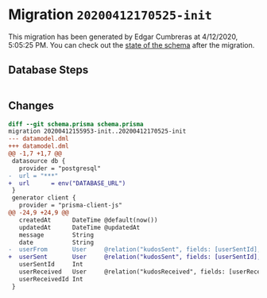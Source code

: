 # Migration `20200412170525-init`

This migration has been generated by Edgar Cumbreras at 4/12/2020, 5:05:25 PM.
You can check out the [state of the schema](./schema.prisma) after the migration.

## Database Steps

```sql

```

## Changes

```diff
diff --git schema.prisma schema.prisma
migration 20200412155953-init..20200412170525-init
--- datamodel.dml
+++ datamodel.dml
@@ -1,7 +1,7 @@
 datasource db {
   provider = "postgresql"
-  url = "***"
+  url      = env("DATABASE_URL")
 }
 generator client {
   provider = "prisma-client-js"
@@ -24,9 +24,9 @@
   createdAt      DateTime @default(now())
   updatedAt      DateTime @updatedAt
   message        String
   date           String
-  userFrom       User     @relation("kudosSent", fields: [userSentId], references: [id])
+  userSent       User     @relation("kudosSent", fields: [userSentId], references: [id])
   userSentId     Int
   userReceived   User     @relation("kudosReceived", fields: [userReceivedId], references: [id])
   userReceivedId Int
 }
```


